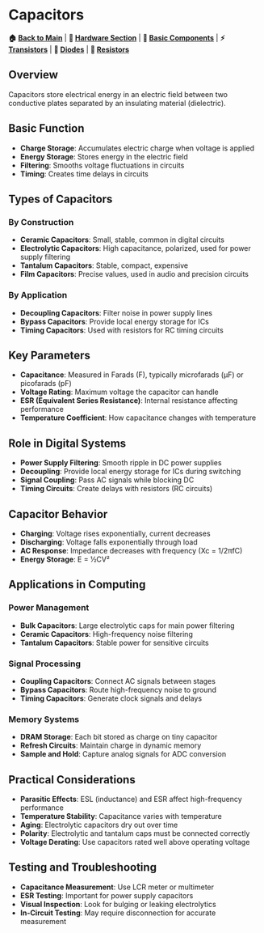 # Capacitors

**🏠 [Back to Main](../../README.md)** | **🔧 [Hardware Section](../README.md)** | **🔋 [Basic Components](../01-Basic-Components/)** | **⚡ [Transistors](Transistors.md)** | **🔌 [Diodes](Diodes.md)** | **📍 [Resistors](Resistors.md)**

## Overview
Capacitors store electrical energy in an electric field between two conductive plates separated by an insulating material (dielectric).

## Basic Function
- **Charge Storage**: Accumulates electric charge when voltage is applied
- **Energy Storage**: Stores energy in the electric field
- **Filtering**: Smooths voltage fluctuations in circuits
- **Timing**: Creates time delays in circuits

## Types of Capacitors

### By Construction
- **Ceramic Capacitors**: Small, stable, common in digital circuits
- **Electrolytic Capacitors**: High capacitance, polarized, used for power supply filtering
- **Tantalum Capacitors**: Stable, compact, expensive
- **Film Capacitors**: Precise values, used in audio and precision circuits

### By Application
- **Decoupling Capacitors**: Filter noise in power supply lines
- **Bypass Capacitors**: Provide local energy storage for ICs
- **Timing Capacitors**: Used with resistors for RC timing circuits

## Key Parameters
- **Capacitance**: Measured in Farads (F), typically microfarads (μF) or picofarads (pF)
- **Voltage Rating**: Maximum voltage the capacitor can handle
- **ESR (Equivalent Series Resistance)**: Internal resistance affecting performance
- **Temperature Coefficient**: How capacitance changes with temperature

## Role in Digital Systems
- **Power Supply Filtering**: Smooth ripple in DC power supplies
- **Decoupling**: Provide local energy storage for ICs during switching
- **Signal Coupling**: Pass AC signals while blocking DC
- **Timing Circuits**: Create delays with resistors (RC circuits)

## Capacitor Behavior
- **Charging**: Voltage rises exponentially, current decreases
- **Discharging**: Voltage falls exponentially through load
- **AC Response**: Impedance decreases with frequency (Xc = 1/2πfC)
- **Energy Storage**: E = ½CV²

## Applications in Computing
### Power Management
- **Bulk Capacitors**: Large electrolytic caps for main power filtering
- **Ceramic Capacitors**: High-frequency noise filtering
- **Tantalum Capacitors**: Stable power for sensitive circuits

### Signal Processing
- **Coupling Capacitors**: Connect AC signals between stages
- **Bypass Capacitors**: Route high-frequency noise to ground
- **Timing Capacitors**: Generate clock signals and delays

### Memory Systems
- **DRAM Storage**: Each bit stored as charge on tiny capacitor
- **Refresh Circuits**: Maintain charge in dynamic memory
- **Sample and Hold**: Capture analog signals for ADC conversion

## Practical Considerations
- **Parasitic Effects**: ESL (inductance) and ESR affect high-frequency performance
- **Temperature Stability**: Capacitance varies with temperature
- **Aging**: Electrolytic capacitors dry out over time
- **Polarity**: Electrolytic and tantalum caps must be connected correctly
- **Voltage Derating**: Use capacitors rated well above operating voltage

## Testing and Troubleshooting
- **Capacitance Measurement**: Use LCR meter or multimeter
- **ESR Testing**: Important for power supply capacitors
- **Visual Inspection**: Look for bulging or leaking electrolytics
- **In-Circuit Testing**: May require disconnection for accurate measurement
